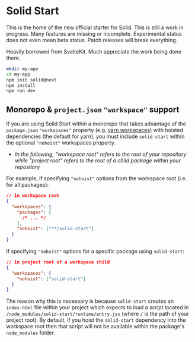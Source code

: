 # Solid Start

This is the home of the new official starter for Solid. This is still a work in progress. Many features are missing or incomplete. Experimental status does not even mean beta status. Patch releases will break everything.

Heavily borrowed from SvelteKit. Much appreciate the work being done there.

```bash
mkdir my-app
cd my-app
npm init solid@next
npm install
npm run dev
```

## Monorepo & `project.json` `"workspace"` support

If you are using Solid Start within a monorepo that takes advantage of the `package.json` `"workspaces"` property (e.g. [yarn workspaces](https://classic.yarnpkg.com/en/docs/workspaces/)) with hoisted dependencies (the default for yarn), you must include `solid-start` within the optional `"nohoist"` workspaces property.

- _In the following, "workspace root" refers to the root of your repository while "project root" refers to the root of a child package within your repository_

For example, if specifying `"nohoist"` options from the workspace root (i.e. for all packages):

```json
// in workspace root
{
  "workspaces": {
    "packages": [
      /* ... */
    ],
    "nohoist": ["**/solid-start"]
  }
}
```

If specifying `"nohoist"` options for a specific package using `solid-start`:

```json
// in project root of a workspace child
{
  "workspaces": {
    "nohoist": ["solid-start"]
  }
}
```

The reason why this is necessary is because `solid-start` creates an `index.html` file within your project which expects to load a script located in `/node_modules/solid-start/runtime/entry.jsx` (where `/` is the path of your project root). By default, if you hoist the `solid-start` dependency into the workspace root then that script will not be available within the package's `node_modules` folder.
